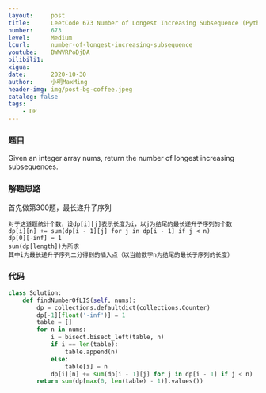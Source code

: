 ```yaml
---
layout:     post
title:      LeetCode 673 Number of Longest Increasing Subsequence (Python)
number:     673
level:      Medium
lcurl:      number-of-longest-increasing-subsequence
youtube:    BWWVRPoDjDA
bilibili1:  
xigua:      
date:       2020-10-30
author:     小明MaxMing
header-img: img/post-bg-coffee.jpeg
catalog: false
tags:
    - DP
---
```


### 题目

Given an integer array nums, return the number of longest increasing subsequences.

### 解题思路

首先做第300题，最长递升子序列
```
对于这道题统计个数，设dp[i][j]表示长度为i，以j为结尾的最长递升子序列的个数
dp[i][n] += sum(dp[i - 1][j] for j in dp[i - 1] if j < n)
dp[0][-inf] = 1
sum(dp[length])为所求
其中i为最长递升子序列二分得到的插入点（以当前数字n为结尾的最长子序列的长度）
```

### 代码
```python
class Solution:
    def findNumberOfLIS(self, nums):
        dp = collections.defaultdict(collections.Counter)
        dp[-1][float('-inf')] = 1
        table = []
        for n in nums:
            i = bisect.bisect_left(table, n)
            if i == len(table):
                table.append(n)
            else:
                table[i] = n
            dp[i][n] += sum(dp[i - 1][j] for j in dp[i - 1] if j < n)
        return sum(dp[max(0, len(table) - 1)].values())
```
